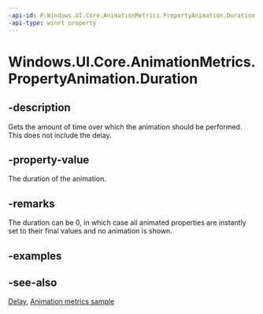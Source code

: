 ```yaml
---
-api-id: P:Windows.UI.Core.AnimationMetrics.PropertyAnimation.Duration
-api-type: winrt property
---
```


<!-- Property syntax
public Windows.Foundation.TimeSpan Duration { get; }
-->

# Windows.UI.Core.AnimationMetrics.PropertyAnimation.Duration

## -description
Gets the amount of time over which the animation should be performed. This does not include the delay.

## -property-value
The duration of the animation.

## -remarks
The duration can be 0, in which case all animated properties are instantly set to their final values and no animation is shown.

## -examples

## -see-also
[Delay](propertyanimation_delay.md), [Animation metrics sample](https://github.com/microsoft/Windows-universal-samples/tree/master/Samples/AnimationMetrics)
